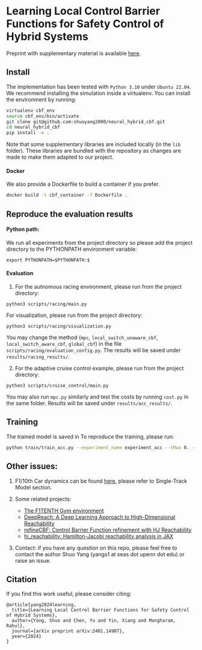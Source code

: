 # Learning Local Control Barrier Functions for Safety Control of Hybrid Systems
Preprint with supplementary material is available [here](https://arxiv.org/pdf/2401.14907.pdf).

## Install
The implementation has been tested with `Python 3.10` under `Ubuntu 22.04`. We recommend installing the simulation inside a virtualenv. You can install the environment by running:

```bash
virtualenv cbf_env
source cbf_env/bin/activate
git clone git@github.com:shuoyang2000/neural_hybrid_cbf.git
cd neural_hybrid_cbf
pip install -e .
```

Note that some supplementary libraries are included locally (in the `lib` folder).
These libraries are bundled with the repository as changes are made to make them adapted to our project.

#### Docker
We also provide a Dockerfile to build a container if you prefer.
```bash
docker build -t cbf_container -f Dockerfile .
```

## Reproduce the evaluation results

#### Python path:
We run all experiments from the project directory so please add the project directory to the PYTHONPATH environment variable:
```
export PYTHONPATH=$PYTHONPATH:$
```

#### Evaluation

1. For the autnomous racing environment, please run from the project directory:
```
python3 scripts/racing/main.py
```
For visualization, please run from the project directory:
```
python3 scripts/racing/visualization.py
```
You may change the method (`mpc`, `local_switch_unaware_cbf`, `local_switch_aware_cbf`, `global_cbf`) in the file `scripts/racing/evaluation_config.py`.
The results will be saved under `results/racing_results/`.

2. For the adaptive cruise control example, please run from the project directory:
```
python3 scripts/cruise_control/main.py
```
You may also run `mpc.py` similarly and test the costs by running `cost.py` in the same folder. Results will be saved under `results/acc_results/`.


## Training

The trained model is saved in
To reproduce the training, please run:
```bash
python train/train_acc.py --experiment_name experiment_acc --tMax 0. --tMin -1.1 --num_src_samples 10000 --pretrain --pretrain_iters 5000 --num_epochs 60000 --counter_end 50000
```

## Other issues:

1. F1/10th Car dynamics can be found [here](https://gitlab.lrz.de/tum-cps/commonroad-vehicle-models/blob/master/vehicleModels_commonRoad.pdf), please refer to Single-Track Model section.

2. Some related projects:
    - [The F1TENTH Gym environment](https://github.com/f1tenth/f1tenth_gym)
    - [DeepReach: A Deep Learning Approach to High-Dimensional Reachability](https://github.com/smlbansal/deepreach)
    - [refineCBF: Control Barrier Function refinement with HJ Reachability](https://github.com/UCSD-SASLab/refineCBF)
    - [hj_reachability: Hamilton-Jacobi reachability analysis in JAX](https://github.com/StanfordASL/hj_reachability)

3. Contact: if you have any question on this repo, please feel free to contact the author Shuo Yang (yangs1 at seas dot upenn dot edu) or raise an issue.


## Citation
If you find this work useful, please consider citing:

```
@article{yang2024learning,
  title={Learning Local Control Barrier Functions for Safety Control of Hybrid Systems},
  author={Yang, Shuo and Chen, Yu and Yin, Xiang and Mangharam, Rahul},
  journal={arXiv preprint arXiv:2401.14907},
  year={2024}
}
```
